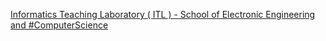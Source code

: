 [Informatics Teaching Laboratory ( ITL ) - School of Electronic Engineering and #ComputerScience](https://qi.tc/qi/117927)